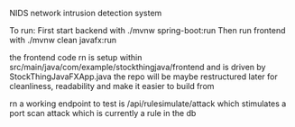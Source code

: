 NIDS network intrusion detection system

To run:
First start backend with ./mvnw spring-boot:run
Then run frontend with ./mvnw clean javafx:run

the frontend code rn is setup within src/main/java/com/example/stockthingjava/frontend
and is driven by StockThingJavaFXApp.java 
the repo will be maybe restructured later for cleanliness, readability and make it easier
to build from

rn a working endpoint to test is /api/rulesimulate/attack which stimulates a port scan attack which 
is currently a rule in the db 